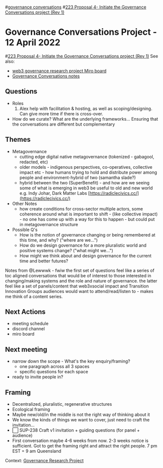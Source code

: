 #[governance conversations](/notes/archive/clarity/Tags/governance%20conversations.md) #[223 Proposal 4- Initiate the Governance Conversations project (Rev 1)](223%20Proposal%204-%20Initiate%20the%20Governance%20Conversations%20project%20(Rev%201)) 


# Governance Conversations Project - 12 April 2022


#[223 Proposal 4- Initiate the Governance Conversations project (Rev 1)](223%20Proposal%204-%20Initiate%20the%20Governance%20Conversations%20project%20(Rev%201)) 
See also:[](https://miro.com/app/board/uXjVODY0_-c=/)
- [web3 governance research project Miro board](https://miro.com/app/board/uXjVODY0_-c=/)
- [Governance Conversations notes](https://app.clarity.so/superbenefit/notes/4fd0bfcc-aed9-4c72-8c30-df8101220a05)


## Questions
- Roles
	1. Alex help with facilitation & hosting, as well as scoping/designing. Can give more time if there is cross-over.
- How do we curate? What are the underlying frameworks... Ensuring that the conversations are different but complementary

## Themes
- Metagovernance
	- cutting edge digital native metagovernance (tokenized - gabagool, redacted, etc)
	- older models - indigenous perspectives, co-operatives, collective impact etc - how humans trying to hold and distribute power among people and environment-hybrid of two (samantha slade?)
	- hybrid between the two (SuperBenefit) - and how are we seeing some of what is emerging in web3 be useful to old and new world e.g. Indy Johar, Dark Matter Labs [https://radiclecivics.cc/](https://radiclecivics.cc/) 
- Other Notes
	- how create conditions for cross-sector multiple actors, some coherence around what is important to shift - (like collective impact) - no one has come up with a way for this to happen - but could put in metagovernance structure
- Possible Q's 
	- How is the notion of governance changing or being remembered at this time, and why? ("where are we...")
	- How do we design governance for a more pluralistic world and positive systems change? ("what might we...")
	- How might we think about and design governance for the current time and better futures?

Notes from @Lewwwk - fwiw the first set of questions feel like a series of toc aligned conversations that would be of interest to those interested in changing/making systems and the role and nature of governance. the latter feel like a set of panels/content that web3xsocial impact and Transition Innovation Groups audiences would want to attend/read/listen to - makes me think of a content series.
## Next Actions
- meeting schedule
- discord channel
- miro board

## Next meeting
- narrow down the scope - What's the key enquiry/framing?
	- one paragraph across all 3 spaces
	- specific questions for each space
- ready to invite people in?

## Framing
- Decentralized, pluralistic, regenerative structures
- Ecological framing
- Maybe new/old/in the middle is not the right way of thinking about it
- We know the kinds of things we want to cover, just need to craft the invitation...
- ⬜️ SUP-238 Craft v1 invitation + guiding questions (for panel + audience) 
- First conversation maybe 4-6 weeks from now. 2-3 weeks notice is sufficient. Got to get the framing right and attract the right people. 7 pm EST = 9 am Queensland


Context: [Governance Research Project](https://miro.com/app/board/uXjVODY0_-c=/?moveToWidget=3458764522521933607&cot=14)